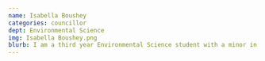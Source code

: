 ```yaml
---
name: Isabella Boushey
categories: councillor
dept: Environmental Science
img: Isabella Boushey.png
blurb: I am a third year Environmental Science student with a minor in Chemistry. I play on the competitive Carleton Tennis Team and volunteer with Free the Children during my spare time. I hope to pursue a career where I can make a difference in the world and help better the environment for future generations.
---
```

